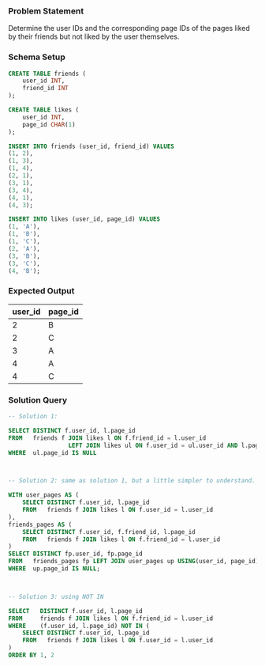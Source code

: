 ### Problem Statement
Determine the user IDs and the corresponding page IDs of the pages liked by their friends but not liked by the user themselves.

### Schema Setup

```sql
CREATE TABLE friends (
    user_id INT,
    friend_id INT
);

CREATE TABLE likes (
    user_id INT,
    page_id CHAR(1)
);

INSERT INTO friends (user_id, friend_id) VALUES
(1, 2),
(1, 3),
(1, 4),
(2, 1),
(3, 1),
(3, 4),
(4, 1),
(4, 3);

INSERT INTO likes (user_id, page_id) VALUES
(1, 'A'),
(1, 'B'),
(1, 'C'),
(2, 'A'),
(3, 'B'),
(3, 'C'),
(4, 'B');
```

### Expected Output

user_id |	page_id |
--|--|
2 |	B |
2 |	C |
3 |	A |
4 |	A |
4 |	C |


### Solution Query

```sql
-- Solution 1: 

SELECT DISTINCT f.user_id, l.page_id
FROM   friends f JOIN likes l ON f.friend_id = l.user_id
                 LEFT JOIN likes ul ON f.user_id = ul.user_id AND l.page_id = ul.page_id
WHERE  ul.page_id IS NULL



-- Solution 2: same as solution 1, but a little simpler to understand.

WITH user_pages AS (
    SELECT DISTINCT f.user_id, l.page_id
    FROM   friends f JOIN likes l ON f.user_id = l.user_id
),
friends_pages AS (
    SELECT DISTINCT f.user_id, f.friend_id, l.page_id
    FROM   friends f JOIN likes l ON f.friend_id = l.user_id
)
SELECT DISTINCT fp.user_id, fp.page_id
FROM   friends_pages fp LEFT JOIN user_pages up USING(user_id, page_id)
WHERE  up.page_id IS NULL;



-- Solution 3: using NOT IN

SELECT   DISTINCT f.user_id, l.page_id
FROM     friends f JOIN likes l ON f.friend_id = l.user_id
WHERE    (f.user_id, l.page_id) NOT IN (
    SELECT DISTINCT f.user_id, l.page_id
    FROM   friends f JOIN likes l ON f.user_id = l.user_id
)
ORDER BY 1, 2

```

